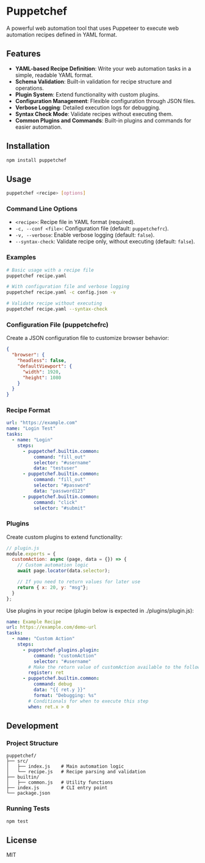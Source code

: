 # Puppetchef

A powerful web automation tool that uses Puppeteer to execute web automation recipes defined in YAML format.

## Features

- **YAML-based Recipe Definition**: Write your web automation tasks in a simple, readable YAML format.
- **Schema Validation**: Built-in validation for recipe structure and operations.
- **Plugin System**: Extend functionality with custom plugins.
- **Configuration Management**: Flexible configuration through JSON files.
- **Verbose Logging**: Detailed execution logs for debugging.
- **Syntax Check Mode**: Validate recipes without executing them.
- **Common Plugins and Commands**: Built-in plugins and commands for easier automation.

## Installation

```bash
npm install puppetchef
```

## Usage

```bash
puppetchef <recipe> [options]
```

### Command Line Options

- `<recipe>`: Recipe file in YAML format (required).
- `-c, --conf <file>`: Configuration file (default: `puppetchefrc`).
- `-v, --verbose`: Enable verbose logging (default: `false`).
- `--syntax-check`: Validate recipe only, without executing (default: `false`).

### Examples

```bash
# Basic usage with a recipe file
puppetchef recipe.yaml

# With configuration file and verbose logging
puppetchef recipe.yaml -c config.json -v

# Validate recipe without executing
puppetchef recipe.yaml --syntax-check
```

### Configuration File (puppetchefrc)

Create a JSON configuration file to customize browser behavior:

```json
{
  "browser": {
    "headless": false,
    "defaultViewport": {
      "width": 1920,
      "height": 1080
    }
  }
}
```

### Recipe Format

```yaml
url: "https://example.com"
name: "Login Test"
tasks:
  - name: "Login"
    steps:
      - puppetchef.builtin.common:
          command: "fill_out"
          selector: "#username"
          data: "testuser"
      - puppetchef.builtin.common:
          command: "fill_out"
          selector: "#password"
          data: "password123"
      - puppetchef.builtin.common:
          command: "click"
          selector: "#submit"
```

### Plugins

Create custom plugins to extend functionality:

```javascript
// plugin.js
module.exports = {
  customAction: async (page, data = {}) => {
    // Custom automation logic
    await page.locator(data.selector);

    // If you need to return values for later use
    return { x: 20, y: "msg"};
  }
};
```

Use plugins in your recipe (plugin below is expected in ./plugins/plugin.js):

```yaml
name: Example Recipe
url: https://example.com/demo-url
tasks:
  - name: "Custom Action"
    steps:
      - puppetchef.plugins.plugin:
          command: "customAction"
          selector: "#username"
        # Make the return value of customAction available to the following steps
        register: ret
      - puppetchef.builtin.common:
          command: debug
          data: "{{ ret.y }}"
          format: "Debugging: %s"
        # Conditionals for when to execute this step
        when: ret.x > 0
```

## Development

### Project Structure

```
puppetchef/
├── src/
│   ├── index.js    # Main automation logic
│   └── recipe.js   # Recipe parsing and validation
├── builtin/
│   ├── common.js   # Utility functions
├── index.js        # CLI entry point
└── package.json
```

### Running Tests

```bash
npm test
```

## License

MIT
